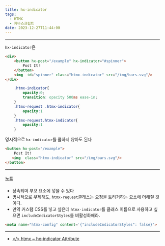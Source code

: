 ```yaml
---
title: hx-indicator
tags:
  - HTMX
  - 자바스크립트
date: 2023-12-27T11:44:00
---
```

---

`hx-indicator`은 

```html
<div>
    <button hx-post="/example" hx-indicator="#spinner">
        Post It!
    </button>
    <img  id="spinner" class="htmx-indicator" src="/img/bars.svg"/>
</div>
```

```css
    .htmx-indicator{
        opacity:0;
        transition: opacity 500ms ease-in;
    }
    .htmx-request .htmx-indicator{
        opacity:1
    }
    .htmx-request.htmx-indicator{
        opacity:1
    }
```

명시적으로 `hx-indicator`를 콜하지 않아도 된다

```html
<button hx-post="/example">
    Post It!
   <img  class="htmx-indicator" src="/img/bars.svg"/>
</button>
```

---

#### 노트

- 상속되며 부모 요소에 넣을 수 있다
- 명시적으로 부제해도, `htmx-request`클래스는 요청을 트리거하는 요소에 더해질 것이다.
- 만약 커스텀 CSS를 넣고 싶은데 `htmx-indicator`를 클래스 이름으로 사용하고 싶으면 `includeIndicatorStyles`를 비활성화해라.

```html
<meta name="htmx-config" content='{"includeIndicatorStyles": false}'>
```
---

- [</> htmx ~ hx-indicator Attribute](https://htmx.org/attributes/hx-indicator/)